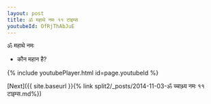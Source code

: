 ```yaml
---
layout: post
title: ॐ महाथे नमः ११ टाइम्स
youtubeId: OfRjThAbJuE
---
```

 
 
 ॐ महाथे नमः  
 
 -  कौन महान है? 
 
  
 
  
 
 
 
 
 
 


{% include youtubePlayer.html id=page.youtubeId %}
 
[Next]({{ site.baseurl }}{% link  split2/_posts/2014-11-03-ॐ च्चाथ्र्य नमः ११ टाइम्स.md%})
 
